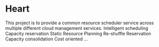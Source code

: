 # Heart
This project is to provide a common resource scheduler service across multiple different cloud management services. 
Intelligent scheduling
Capacity reservation
Static Resource Planning
Re-shuffle
Reservation
Capacity consolidation
Cost oriented
...
